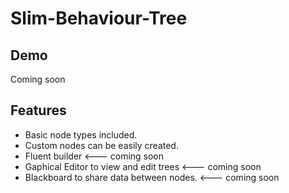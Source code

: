 # Slim-Behaviour-Tree
## Demo
Coming soon

## Features
* Basic node types included.
* Custom nodes can be easily created.
* Fluent builder <--- coming soon
* Gaphical Editor to view and edit trees <--- coming soon
* Blackboard to share data between nodes. <--- coming soon
